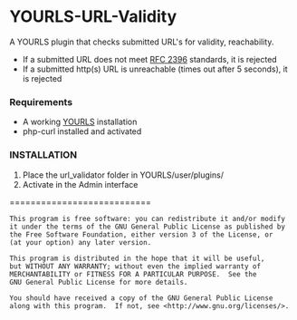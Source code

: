 # YOURLS-URL-Validity
A YOURLS plugin that checks submitted URL's for validity, reachability.

- If a submitted URL does not meet [RFC 2396](http://www.faqs.org/rfcs/rfc2396.html) standards, it is rejected
- If a submitted http(s) URL is unreachable (times out after 5 seconds), it is rejected

### Requirements
- A working [YOURLS](https://github.com/YOURLS/YOURLS) installation
- php-curl installed and activated

### INSTALLATION

1. Place the url_validator folder in YOURLS/user/plugins/
2. Activate in the Admin interface

===========================

    This program is free software: you can redistribute it and/or modify
    it under the terms of the GNU General Public License as published by
    the Free Software Foundation, either version 3 of the License, or
    (at your option) any later version.

    This program is distributed in the hope that it will be useful,
    but WITHOUT ANY WARRANTY; without even the implied warranty of
    MERCHANTABILITY or FITNESS FOR A PARTICULAR PURPOSE.  See the
    GNU General Public License for more details.

    You should have received a copy of the GNU General Public License
    along with this program.  If not, see <http://www.gnu.org/licenses/>.

